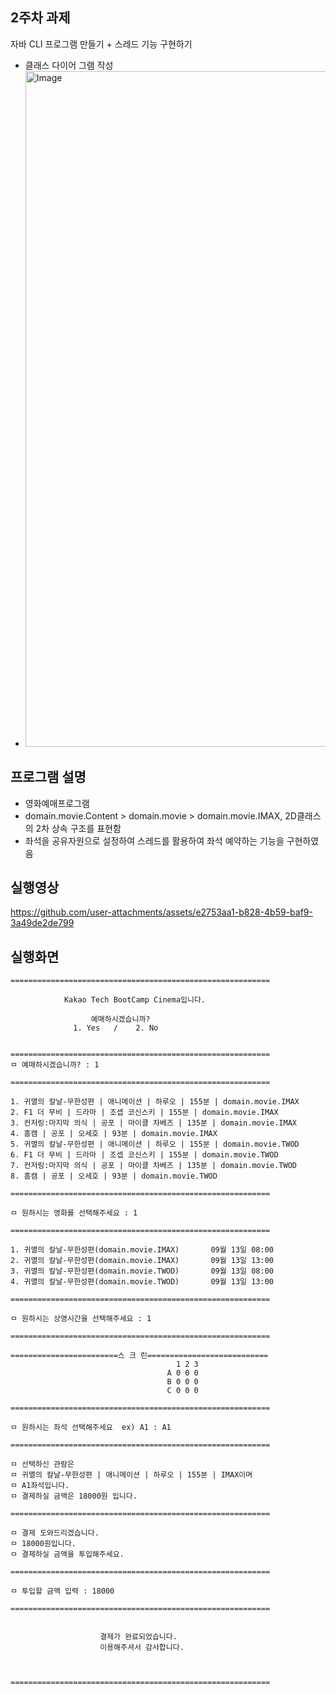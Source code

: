 ## 2주차 과제

자바 CLI 프로그램 만들기 + 스레드 기능 구현하기

- 클래스 다이어 그램 작성
- <img width="1440" height="1081" alt="Image" src="https://github.com/user-attachments/assets/4f82776e-9861-407b-9723-f09eae8ba7b1" />



## 프로그램 설명

- 영화예매프로그램
- domain.movie.Content > domain.movie > domain.movie.IMAX, 2D클래스의 2차 상속 구조를 표현함
- 좌석을 공유자원으로 설정하여 스레드를 활용하여 좌석 예약하는 기능을 구현하였음

## 실행영상
https://github.com/user-attachments/assets/e2753aa1-b828-4b59-baf9-3a49de2de799

## 실행화면
```
==========================================================

            Kakao Tech BootCamp Cinema입니다.

                  예매하시겠습니까?
              1. Yes   /    2. No


==========================================================
ㅁ 예매하시겠습니까? : 1
```
```
==========================================================

1. 귀멸의 칼날-무한성편 | 애니메이션 | 하루오 | 155분 | domain.movie.IMAX
2. F1 더 무비 | 드라마 | 조셉 코신스키 | 155분 | domain.movie.IMAX
3. 컨저링:마지막 의식 | 공포 | 마이클 차베즈 | 135분 | domain.movie.IMAX
4. 홈캠 | 공포 | 오세호 | 93분 | domain.movie.IMAX
5. 귀멸의 칼날-무한성편 | 애니메이션 | 하루오 | 155분 | domain.movie.TWOD
6. F1 더 무비 | 드라마 | 조셉 코신스키 | 155분 | domain.movie.TWOD
7. 컨저링:마지막 의식 | 공포 | 마이클 차베즈 | 135분 | domain.movie.TWOD
8. 홈캠 | 공포 | 오세호 | 93분 | domain.movie.TWOD

==========================================================

ㅁ 원하시는 영화를 선택해주세요 : 1

```
```
==========================================================

1. 귀멸의 칼날-무한성편(domain.movie.IMAX)		09월 13일 08:00 
2. 귀멸의 칼날-무한성편(domain.movie.IMAX)		09월 13일 13:00 
3. 귀멸의 칼날-무한성편(domain.movie.TWOD)		09월 13일 08:00 
4. 귀멸의 칼날-무한성편(domain.movie.TWOD)		09월 13일 13:00 

==========================================================

ㅁ 원하시는 상영시간을 선택해주세요 : 1
```
```
==========================================================

========================스 크 린===========================
						             1 2 3 
						           A 0 0 0          
						           B 0 0 0   
						           C 0 0 0  

==========================================================

ㅁ 원하시는 좌석 선택해주세요  ex) A1 : A1
```
```
==========================================================

ㅁ 선택하신 관람은 
ㅁ 귀멸의 칼날-무한성편 | 애니메이션 | 하루오 | 155분 | IMAX이며
ㅁ A1좌석입니다.
ㅁ 결제하실 금액은 18000원 입니다.

==========================================================

ㅁ 결제 도와드리겠습니다.
ㅁ 18000원입니다.
ㅁ 결제하실 금액을 투입해주세요.

==========================================================

ㅁ 투입할 금액 입력 : 18000
```
```
==========================================================


                    결제가 완료되었습니다.
                    이용해주셔서 감사합니다.



==========================================================
```




